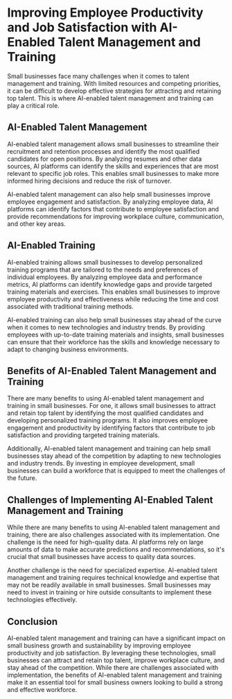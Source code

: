 Improving Employee Productivity and Job Satisfaction with AI-Enabled Talent Management and Training
==========================================================================================================================================================================

Small businesses face many challenges when it comes to talent management and training. With limited resources and competing priorities, it can be difficult to develop effective strategies for attracting and retaining top talent. This is where AI-enabled talent management and training can play a critical role.

AI-Enabled Talent Management
----------------------------

AI-enabled talent management allows small businesses to streamline their recruitment and retention processes and identify the most qualified candidates for open positions. By analyzing resumes and other data sources, AI platforms can identify the skills and experiences that are most relevant to specific job roles. This enables small businesses to make more informed hiring decisions and reduce the risk of turnover.

AI-enabled talent management can also help small businesses improve employee engagement and satisfaction. By analyzing employee data, AI platforms can identify factors that contribute to employee satisfaction and provide recommendations for improving workplace culture, communication, and other key areas.

AI-Enabled Training
-------------------

AI-enabled training allows small businesses to develop personalized training programs that are tailored to the needs and preferences of individual employees. By analyzing employee data and performance metrics, AI platforms can identify knowledge gaps and provide targeted training materials and exercises. This enables small businesses to improve employee productivity and effectiveness while reducing the time and cost associated with traditional training methods.

AI-enabled training can also help small businesses stay ahead of the curve when it comes to new technologies and industry trends. By providing employees with up-to-date training materials and insights, small businesses can ensure that their workforce has the skills and knowledge necessary to adapt to changing business environments.

Benefits of AI-Enabled Talent Management and Training
-----------------------------------------------------

There are many benefits to using AI-enabled talent management and training in small businesses. For one, it allows small businesses to attract and retain top talent by identifying the most qualified candidates and developing personalized training programs. It also improves employee engagement and productivity by identifying factors that contribute to job satisfaction and providing targeted training materials.

Additionally, AI-enabled talent management and training can help small businesses stay ahead of the competition by adapting to new technologies and industry trends. By investing in employee development, small businesses can build a workforce that is equipped to meet the challenges of the future.

Challenges of Implementing AI-Enabled Talent Management and Training
--------------------------------------------------------------------

While there are many benefits to using AI-enabled talent management and training, there are also challenges associated with its implementation. One challenge is the need for high-quality data. AI platforms rely on large amounts of data to make accurate predictions and recommendations, so it's crucial that small businesses have access to quality data sources.

Another challenge is the need for specialized expertise. AI-enabled talent management and training requires technical knowledge and expertise that may not be readily available in small businesses. Small businesses may need to invest in training or hire outside consultants to implement these technologies effectively.

Conclusion
----------

AI-enabled talent management and training can have a significant impact on small business growth and sustainability by improving employee productivity and job satisfaction. By leveraging these technologies, small businesses can attract and retain top talent, improve workplace culture, and stay ahead of the competition. While there are challenges associated with implementation, the benefits of AI-enabled talent management and training make it an essential tool for small business owners looking to build a strong and effective workforce.
